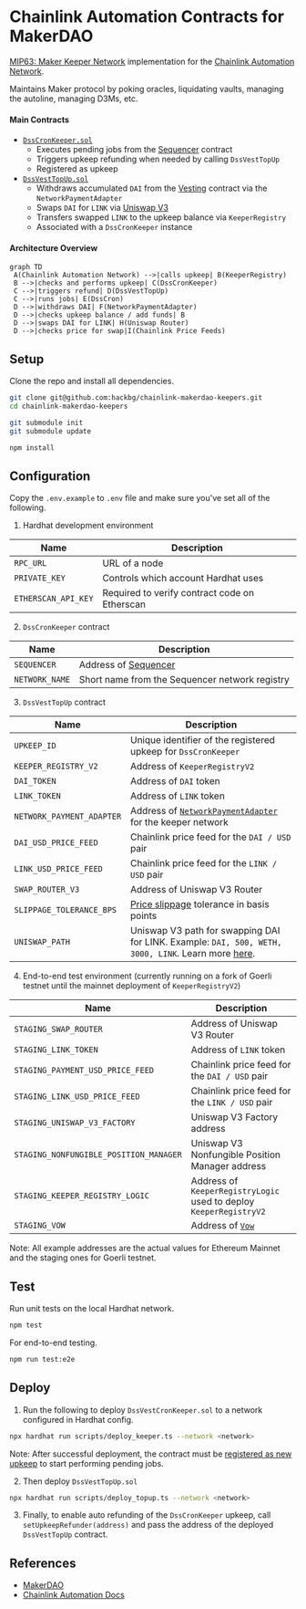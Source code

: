# Chainlink Automation Contracts for MakerDAO

[MIP63: Maker Keeper Network](https://forum.makerdao.com/t/mip63-maker-keeper-network/12091) implementation for the [Chainlink Automation Network](https://automation.chain.link).

Maintains Maker protocol by poking oracles, liquidating vaults, managing the autoline, managing D3Ms, etc.

#### Main Contracts

- [`DssCronKeeper.sol`](/contracts/DssCronKeeper.sol)
  - Executes pending jobs from the [Sequencer](https://github.com/makerdao/dss-cron/) contract
  - Triggers upkeep refunding when needed by calling `DssVestTopUp`
  - Registered as upkeep
- [`DssVestTopUp.sol`](/contracts/DssVestTopUp.sol)
  - Withdraws accumulated `DAI` from the [Vesting](https://github.com/makerdao/dss-vest/) contract via the `NetworkPaymentAdapter`
  - Swaps `DAI` for `LINK` via [Uniswap V3](https://uniswap.org/docs/v3/)
  - Transfers swapped `LINK` to the upkeep balance via `KeeperRegistry`
  - Associated with a `DssCronKeeper` instance

#### Architecture Overview

```mermaid
graph TD
 A(Chainlink Automation Network) -->|calls upkeep| B(KeeperRegistry)
 B -->|checks and performs upkeep| C(DssCronKeeper)
 C -->|triggers refund| D(DssVestTopUp)
 C -->|runs jobs| E(DssCron)
 D -->|withdraws DAI| F(NetworkPaymentAdapter)
 D -->|checks upkeep balance / add funds| B
 D -->|swaps DAI for LINK| H(Uniswap Router)
 D -->|checks price for swap|I(Chainlink Price Feeds)
```

## Setup

Clone the repo and install all dependencies.

```bash
git clone git@github.com:hackbg/chainlink-makerdao-keepers.git
cd chainlink-makerdao-keepers

git submodule init
git submodule update

npm install
```

## Configuration

Copy the `.env.example` to `.env` file and make sure you've set all of the following.

1. Hardhat development environment

| Name                | Description                                   |
| ------------------- | --------------------------------------------- |
| `RPC_URL`           | URL of a node                                 |
| `PRIVATE_KEY`       | Controls which account Hardhat uses           |
| `ETHERSCAN_API_KEY` | Required to verify contract code on Etherscan |

2. `DssCronKeeper` contract

| Name           | Description                                                   |
| -------------- | ------------------------------------------------------------- |
| `SEQUENCER`    | Address of [Sequencer](https://github.com/makerdao/dss-cron/) |
| `NETWORK_NAME` | Short name from the Sequencer network registry                |

3. `DssVestTopUp` contract

| Name                      | Description                                                                                                                                                                                         |
| ------------------------- | --------------------------------------------------------------------------------------------------------------------------------------------------------------------------------------------------- |
| `UPKEEP_ID`               | Unique identifier of the registered upkeep for `DssCronKeeper`                                                                                                                                      |
| `KEEPER_REGISTRY_V2`      | Address of `KeeperRegistryV2`                                                                                                                                                                       |
| `DAI_TOKEN`               | Address of `DAI` token                                                                                                                                                                              |
| `LINK_TOKEN`              | Address of `LINK` token                                                                                                                                                                             |
| `NETWORK_PAYMENT_ADAPTER` | Address of [`NetworkPaymentAdapter`](https://github.com/makerdao/dss-cron/blob/master/src/NetworkPaymentAdapter.sol) for the keeper network                                                         |
| `DAI_USD_PRICE_FEED`      | Chainlink price feed for the `DAI / USD` pair                                                                                                                                                       |
| `LINK_USD_PRICE_FEED`     | Chainlink price feed for the `LINK / USD` pair                                                                                                                                                      |
| `SWAP_ROUTER_V3`          | Address of Uniswap V3 Router                                                                                                                                                                        |
| `SLIPPAGE_TOLERANCE_BPS`  | [Price slippage](https://support.uniswap.org/hc/en-us/articles/8643879653261-What-is-Price-Slippage-) tolerance in basis points                                                                     |
| `UNISWAP_PATH`            | Uniswap V3 path for swapping DAI for LINK. Example: `DAI, 500, WETH, 3000, LINK`. Learn more [here](https://docs.uniswap.org/contracts/v3/guides/swaps/multihop-swaps#exact-input-multi-hop-swaps). |

4. End-to-end test environment (currently running on a fork of Goerli testnet until the mainnet deployment of `KeeperRegistryV2`)

| Name                                   | Description                                                                                                              |
| -------------------------------------- | ------------------------------------------------------------------------------------------------------------------------ |
| `STAGING_SWAP_ROUTER`                  | Address of Uniswap V3 Router                                                                                             |
| `STAGING_LINK_TOKEN`                   | Address of `LINK` token                                                                                                  |
| `STAGING_PAYMENT_USD_PRICE_FEED`       | Chainlink price feed for the `DAI / USD` pair                                                                            |
| `STAGING_LINK_USD_PRICE_FEED`          | Chainlink price feed for the `LINK / USD` pair                                                                           |
| `STAGING_UNISWAP_V3_FACTORY`           | Uniswap V3 Factory address                                                                                               |
| `STAGING_NONFUNGIBLE_POSITION_MANAGER` | Uniswap V3 Nonfungible Position Manager address                                                                          |
| `STAGING_KEEPER_REGISTRY_LOGIC`        | Address of `KeeperRegistryLogic` used to deploy `KeeperRegistryV2`                                                       |
| `STAGING_VOW`                          | Address of [`Vow`](https://docs.makerdao.com/smart-contract-modules/system-stabilizer-module/vow-detailed-documentation) |

Note: All example addresses are the actual values for Ethereum Mainnet and the staging ones for Goerli testnet.

## Test

Run unit tests on the local Hardhat network.

```bash
npm test
```

For end-to-end testing.

```bash
npm run test:e2e
```

## Deploy

1. Run the following to deploy `DssVestCronKeeper.sol` to a network configured in Hardhat config.

```bash
npx hardhat run scripts/deploy_keeper.ts --network <network>
```

Note: After successful deployment, the contract must be [registered as new upkeep](https://docs.chain.link/chainlink-automation/register-upkeep/) to start performing pending jobs.

2. Then deploy `DssVestTopUp.sol`

```bash
npx hardhat run scripts/deploy_topup.ts --network <network>
```

3. Finally, to enable auto refunding of the `DssCronKeeper` upkeep, call `setUpkeepRefunder(address)` and pass the address of the deployed `DssVestTopUp` contract.

## References

- [MakerDAO](https://makerdao.com/en/)
- [Chainlink Automation Docs](https://docs.chain.link/chainlink-automation/introduction/)

